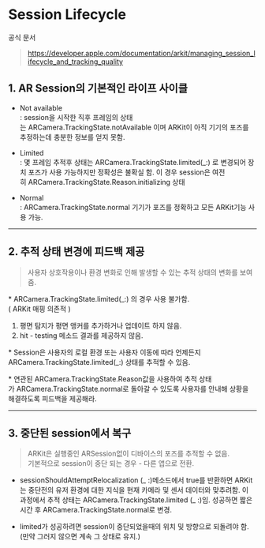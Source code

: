 # Session Lifecycle

공식 문서
> https://developer.apple.com/documentation/arkit/managing_session_lifecycle_and_tracking_quality

## 1. AR Session의 기본적인 라이프 사이클

* Not available  
: session을 시작한 직후 프레임의 상태는 ARCamera.TrackingState.notAvailable 이며 ARKit이 아직 기기의 포즈를 추정하는데 충분한 정보를 얻지 못함.

* Limited  
: 몇 프레임 추적후 상태는 ARCamera.TrackingState.limited(_:) 로 변경되어 장치 포즈가 사용 가능하지만 정확성은 불확실 함. 이 경우 session은 여전히 ARCamera.TrackingState.Reason.initializing 상태

* Normal  
: ARCamera.TrackingState.normal 기기가 포즈를 정확하고 모든  ARKit기능 사용 가능.

***

## 2. 추적 상태 변경에 피드백 제공
> 사용자 상호작용이나 환경 변화로 인해 발생할 수 있는 추적 상태의 변화를 보여줌.

* ARCamera.TrackingState.limited(_:) 의 경우 사용 불가함.  
( ARKit 매핑 의존적 )
1. 평면 탐지가 평면 앵커를 추가하거나 업데이트 하지 않음.
2. hit - testing 메소드 결과를 제공하지 않음.

* Session은 사용자의 로컬 환경 또는 사용자 이동에 따라 언제든지 ARCamera.TrackingState.limited(_:) 상태를 추적할 수 있음. 

* 연관된 ARCamera.TrackingState.Reason값을 사용하여 추적 상태가 ARCamera.TrackingState.normal로 돌아갈 수 있도록 사용자를 안내해 상황을 해결하도록 피드백을 제공해라.

***

## 3. 중단된 session에서 복구
> ARKit은 실행중인 ARSession없이 디바이스의 포즈를 추적할 수 없음.  
기본적으로 session이 중단 되는 경우 - 다른 앱으로 전환. 

* sessionShouldAttemptRelocalization (_ :)메소드에서 true를 반환하면 ARKit는 중단전의 유저 환경에 대한 지식을 현재 카메라 및 센서 데이터와 맞추려함.   이 과정에서 추적 상태는 ARCamera.TrackingState.limited (_ :)임. 
성공하면 짧은 시간 후 ARCamera.TrackingState.normal로 변경.

- limited가 성공하려면 session이 중단되었을때의 위치 및 방향으로 되돌려야 함. (만약 그러지 않으면 계속 그 상태로 유지.)

